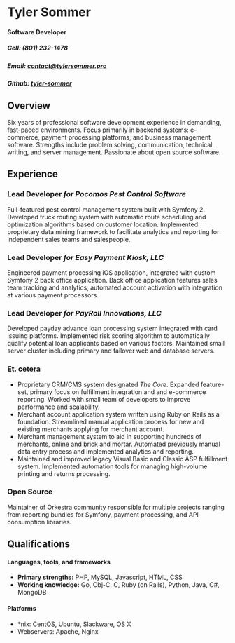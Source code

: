 Tyler Sommer
============

#### Software Developer
##### *Cell*: (801) 232-1478
##### *Email*: contact@tylersommer.pro
##### *Github*: [tyler-sommer](https://github.com/tyler-sommer)

Overview
--------
Six years of professional software development experience in demanding, fast-paced environments. Focus primarily in backend systems: e-commerce, payment processing platforms, and business management software. Strengths include problem solving, communication, technical writing, and server management. Passionate about open source software.


Experience
----------

### Lead Developer *for Pocomos Pest Control Software*

Full-featured pest control management system built with Symfony 2. Developed truck routing system with automatic route scheduling and optimization algorithms based on customer location. Implemented proprietary data mining framework to facilitate analytics and reporting for independent sales teams and salespeople.


### Lead Developer *for Easy Payment Kiosk, LLC*

Engineered payment processing iOS application, integrated with custom Symfony 2 back office application. Back office application features sales team tracking and analytics, automated account activation with integration at various payment processors.


### Lead Developer *for PayRoll Innovations, LLC*

Developed payday advance loan processing system integrated with card issuing platforms. Implemented risk scoring algorithm to automatically qualify potential loan applicants based on various factors. Maintained small server cluster including primary and failover web and database servers.


### Et. cetera

 - Proprietary CRM/CMS system designated *The Core*. Expanded feature-set, primary focus on fulfillment integration and and e-commerce reporting. Worked with small team of developers to improve performance and scalability.
 - Merchant account application system written using Ruby on Rails as a foundation. Streamlined manual application process for new and existing merchants applying for merchant account.
 - Merchant management system to aid in supporting hundreds of merchants, online and brick and mortar. Automated previously manual data entry process and implemented analytics and reporting.
 - Maintained and improved legacy Visual Basic and Classic ASP fulfillment system. Implemented automation tools for managing high-volume printing and returns processing.


### Open Source

Maintainer of Orkestra community responsible for multiple projects ranging from reporting bundles for Symfony, payment processing, and API consumption libraries.


Qualifications
--------------

#### Languages, tools, and frameworks
 - **Primary strengths:** PHP, MySQL, Javascript, HTML, CSS
 - **Working knowledge:** Go, Obj-C, C, Ruby (on Rails), Python, Java, C#, MongoDB

#### Platforms
 - *nix: CentOS, Ubuntu, Slackware, OS X
 - Webservers: Apache, Nginx
